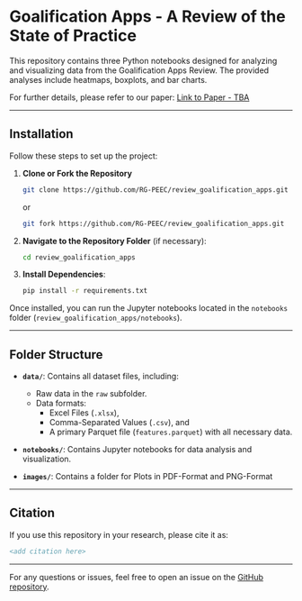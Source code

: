 # Goalification Apps - A Review of the State of Practice

This repository contains three Python notebooks designed for analyzing and visualizing data from the Goalification Apps Review. The provided analyses include heatmaps, boxplots, and bar charts.

For further details, please refer to our paper: [Link to Paper - TBA](https://TBA)

---

## Installation

Follow these steps to set up the project:

1. **Clone or Fork the Repository**
    ```bash
    git clone https://github.com/RG-PEEC/review_goalification_apps.git
    ```
    or
    ```bash
    git fork https://github.com/RG-PEEC/review_goalification_apps.git
    ```

2. **Navigate to the Repository Folder** (if necessary):
    ```bash
    cd review_goalification_apps
    ```

3. **Install Dependencies**:
    ```bash
    pip install -r requirements.txt
    ```

Once installed, you can run the Jupyter notebooks located in the `notebooks` folder (`review_goalification_apps/notebooks`).

---

## Folder Structure

- **`data/`**: Contains all dataset files, including:
  - Raw data in the `raw` subfolder.
  - Data formats:
    - Excel Files (`.xlsx`),
    - Comma-Separated Values (`.csv`), and
    - A primary Parquet file (`features.parquet`) with all necessary data.

- **`notebooks/`**: Contains Jupyter notebooks for data analysis and visualization.

- **`images/`**: Contains a folder for Plots in PDF-Format and PNG-Format

---

## Citation
If you use this repository in your research, please cite it as:

```bibtex
<add citation here>
```

---

For any questions or issues, feel free to open an issue on the [GitHub repository](https://github.com/RG-PEEC/review_goalification_apps).



